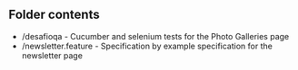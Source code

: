 ## Folder contents

- /desafioqa - Cucumber and selenium tests for the Photo Galleries page
- /newsletter.feature - Specification by example specification for the newsletter page
